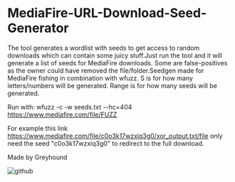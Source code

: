 # MediaFire-URL-Download-Seed-Generator
The tool generates a wordlist with seeds to get access to random downloads which can contain some juicy stuff.Just run the tool and it will 
generate a list of seeds for MediaFire downloads. Some are false-positives as the owner could have removed the file/folder.Seedgen made for MediaFire fishing in combination with wfuzz. S is for how many letters/numbers will be generated. Range is for how many seeds will be generated.

Run with: wfuzz -c -w seeds.txt --hc=404 https://www.mediafire.com/file/FUZZ

For example this link https://www.mediafire.com/file/c0o3k17wzxiq3g0/xor_output.txt/file only need the seed "c0o3k17wzxiq3g0" to redirect to the full download.

Made by Greyhound

![github](https://user-images.githubusercontent.com/63813294/162187569-ac217b84-3466-4553-99c3-0e3282fa8fea.png)
